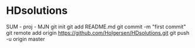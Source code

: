HDsolutions
===========

SUM - proj - MJN
git init
git add README.md
git commit -m "first commit"
git remote add origin https://github.com/Holgersen/HDsolutions.git
git push -u origin master
